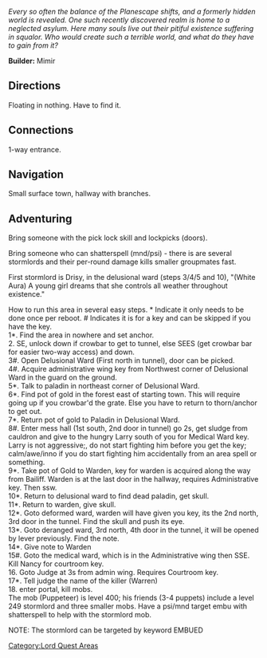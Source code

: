 *Every so often the balance of the Planescape shifts, and a formerly
hidden world is revealed. One such recently discovered realm is home to
a neglected asylum. Here many souls live out their pitiful existence
suffering in squalor. Who would create such a terrible world, and what
do they have to gain from it?*

**Builder:** Mimir

## Directions

Floating in nothing. Have to find it.

## Connections

1-way entrance.

## Navigation

Small surface town, hallway with branches.

## Adventuring

Bring someone with the pick lock skill and lockpicks (doors).

Bring someone who can shatterspell (mnd/psi) - there is are several
stormlords and their per-round damage kills smaller groupmates fast.

First stormlord is Drisy, in the delusional ward (steps 3/4/5 and 10),
"(White Aura) A young girl dreams that she controls all weather
throughout existence."

How to run this area in several easy steps. \* Indicate it only needs to
be done once per reboot. \# Indicates it is for a key and can be skipped
if you have the key.  
1\*. Find the area in nowhere and set anchor.  
2. SE, unlock down if crowbar to get to tunnel, else SEES (get crowbar
bar for easier two-way access) and down.  
3#. Open Delusional Ward (First north in tunnel), door can be picked.  
4#. Acquire administrative wing key from Northwest corner of Delusional
Ward in the guard on the ground.  
5\*. Talk to paladin in northeast corner of Delusional Ward.  
6\*. Find pot of gold in the forest east of starting town. This will
require going up if you crowbar'd the grate. Else you have to return to
thorn/anchor to get out.  
7\*. Return pot of gold to Paladin in Delusional Ward.  
8#. Enter mess hall (1st south, 2nd door in tunnel) go 2s, get sludge
from cauldron and give to the hungry Larry south of you for Medical Ward
key. Larry is not aggressive;, do not start fighting him before you get
the key; calm/awe/inno if you do start fighting him accidentally from an
area spell or something.  
9\*. Take pot of Gold to Warden, key for warden is acquired along the
way from Bailiff. Warden is at the last door in the hallway, requires
Administrative key. Then ssw.  
10\*. Return to delusional ward to find dead paladin, get skull.  
11\*. Return to warden, give skull.  
12\*. Goto deformed ward, warden will have given you key, its the 2nd
north, 3rd door in the tunnel. Find the skull and push its eye.  
13\*. Goto deranged ward, 3rd north, 4th door in the tunnel, it will be
opened by lever previously. Find the note.  
14\*. Give note to Warden  
15#. Goto the medical ward, which is in the Administrative wing then
SSE. Kill Nancy for courtroom key.  
16. Goto Judge at 3s from admin wing. Requires Courtroom key.  
17\*. Tell judge the name of the killer (Warren)  
18. enter portal, kill mobs.  
The mob (Puppeteer) is level 400; his friends (3-4 puppets) include a
level 249 stormlord and three smaller mobs. Have a psi/mnd target embu
with shatterspell to help with the stormlord mob.

NOTE: The stormlord can be targeted by keyword EMBUED

[Category:Lord Quest Areas](Category:Lord_Quest_Areas "wikilink")
